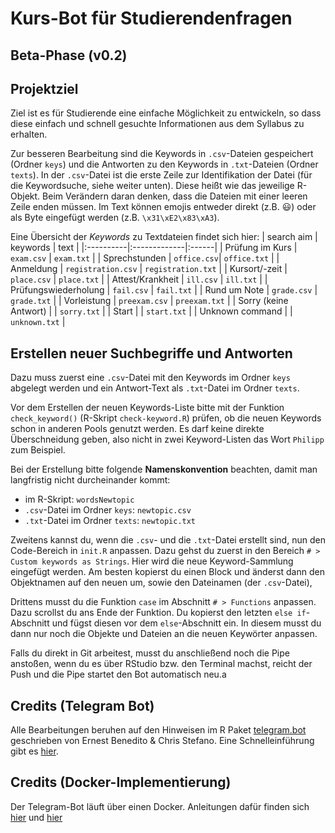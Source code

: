 # Kurs-Bot für Studierendenfragen

## Beta-Phase (v0.2)

## Projektziel
Ziel ist es für Studierende eine einfache Möglichkeit zu entwickeln, so dass diese einfach und schnell gesuchte Informationen aus dem Syllabus zu erhalten.

Zur besseren Bearbeitung sind die Keywords in `.csv`-Dateien gespeichert (Ordner `keys`) und die Antworten zu den Keywords in `.txt`-Dateien (Ordner `texts`). In der `.csv`-Datei ist die erste Zeile zur Identifikation der Datei (für die Keywordsuche, siehe weiter unten). Diese heißt wie das jeweilige R-Objekt. Beim Verändern daran denken, dass die Dateien mit einer leeren Zeile enden müssen. Im Text können emojis entweder direkt (z.B. 😃) oder als Byte eingefügt werden (z.B. `\x31\xE2\x83\xA3`).

Eine Übersicht der *Keywords* zu Textdateien findet sich hier:
| search aim   | keywords |  text |
|:----------|:-------------|:------|
| Prüfung im Kurs | `exam.csv` | `exam.txt` |
| Sprechstunden | `office.csv`| `office.txt` |
| Anmeldung | `registration.csv` | `registration.txt` |
| Kursort/-zeit | `place.csv` | `place.txt` |
| Attest/Krankheit | `ill.csv` | `ill.txt` |
| Prüfungswiederholung | `fail.csv` | `fail.txt` |
| Rund um Note | `grade.csv` | `grade.txt` |
| Vorleistung | `preexam.csv` | `preexam.txt` |
| Sorry (keine Antwort) |  | `sorry.txt` |
| Start |  | `start.txt` |
| Unknown command |  | `unknown.txt` |



## Erstellen neuer Suchbegriffe und Antworten
Dazu muss zuerst eine `.csv`-Datei mit den Keywords im Ordner `keys` abgelegt werden und ein Antwort-Text als `.txt`-Datei im Ordner `texts`.

Vor dem Erstellen der neuen Keywords-Liste bitte mit der Funktion `check_keyword()` (R-Skript `check-keyword.R`) prüfen, ob die neuen Keywords schon in anderen Pools genutzt werden. Es darf keine direkte Überschneidung geben, also nicht in zwei Keyword-Listen das Wort `Philipp` zum Beispiel.

Bei der Erstellung bitte folgende **Namenskonvention** beachten, damit man langfristig nicht durcheinander kommt:
- im R-Skript: `wordsNewtopic`
- `.csv`-Datei im Ordner `keys`: `newtopic.csv`
- `.txt`-Datei im Ordner `texts`: `newtopic.txt`

Zweitens kannst du, wenn die `.csv`- und die `.txt`-Datei erstellt sind, nun den Code-Bereich in `init.R` anpassen. Dazu gehst du zuerst in den Bereich `# > Custom keywords as Strings`. Hier wird die neue Keyword-Sammlung eingefügt werden. Am besten kopierst du einen Block und änderst dann den Objektnamen auf den neuen um, sowie den Dateinamen (der `.csv`-Datei),

Drittens musst du die Funktion `case` im Abschnitt `# > Functions` anpassen. Dazu scrollst du ans Ende der Funktion. Du kopierst den letzten `else if`-Abschnitt und fügst diesen vor dem `else`-Abschnitt ein. In diesem musst du dann nur noch die Objekte und Dateien an die neuen Keywörter anpassen. 

Falls du direkt in Git arbeitest, musst du anschließend noch die Pipe anstoßen, wenn du es über RStudio bzw. den Terminal machst, reicht der Push und die Pipe startet den Bot automatisch neu.a

## Credits (Telegram Bot)
Alle Bearbeitungen beruhen auf den Hinweisen im R Paket [telegram.bot](https://cran.r-project.org/web/packages/telegram.bot/index.html) geschrieben von Ernest Benedito & Chris Stefano. Eine Schnelleinführung gibt es [hier](https://ebeneditos.github.io/telegram.bot/).

## Credits (Docker-Implementierung)
Der Telegram-Bot läuft über einen Docker. Anleitungen dafür finden sich [hier](https://www.r-bloggers.com/2021/05/best-practices-for-r-with-docker/) und [hier](https://www.r-bloggers.com/2019/02/running-your-r-script-in-docker/)